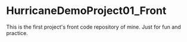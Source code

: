# HurricaneDemoProject01_Front
This is the first project's front code repository of mine. Just for fun and practice.
